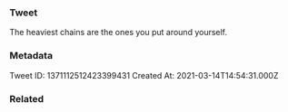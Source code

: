 ### Tweet
The heaviest chains are the ones you put around yourself.

### Metadata
Tweet ID: 1371112512423399431
Created At: 2021-03-14T14:54:31.000Z

### Related

